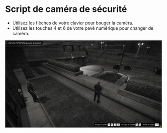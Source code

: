 # Script de caméra de sécurité

- Utilisez les flèches de votre clavier pour bouger la caméra.
- Utilisez les touches 4 et 6 de votre pavé numérique pour changer de caméra.

![screen](https://github.com/thomappp/security_camera_script/blob/main/screen.png)
